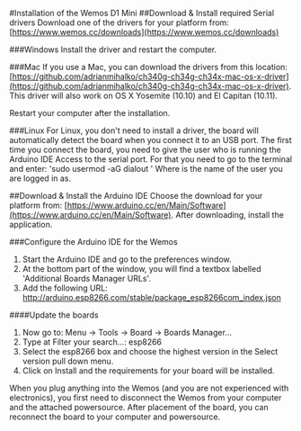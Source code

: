 #Installation of the Wemos D1 Mini
##Download & Install required Serial drivers
Download one of the drivers for your platform from: [https://www.wemos.cc/downloads](https://www.wemos.cc/downloads)

###Windows
Install the driver and restart the computer.

###Mac
If you use a Mac, you can download the drivers from this location: [https://github.com/adrianmihalko/ch340g-ch34g-ch34x-mac-os-x-driver](https://github.com/adrianmihalko/ch340g-ch34g-ch34x-mac-os-x-driver). This driver will also work on OS X Yosemite (10.10) and El Capitan (10.11).

Restart your computer after the installation.

###Linux
For Linux, you don't need to install a driver, the board will automatically detect the board when you connect it to an USB port. The first time you connect the board, you need to give the user who is running the Arduino IDE Access to the serial port. For that you need to go to the terminal and enter: 'sudo usermod -aG dialout <username>'
Where <username> is the name of the user you are logged in as.

##Download & Install the Arduino IDE
Choose the download for your platform from: [https://www.arduino.cc/en/Main/Software](https://www.arduino.cc/en/Main/Software).
After downloading, install the application.

###Configure the Arduino IDE for the Wemos
1. Start the Arduino IDE and go to the preferences window.
1. At the bottom part of the window, you will find a textbox labelled 'Additional Boards Manager URLs'.
1. Add the following URL: http://arduino.esp8266.com/stable/package_esp8266com_index.json

####Update the boards
1. Now go to: Menu -> Tools -> Board -> Boards Manager...
1. Type at Filter your search...: esp8266<enter>
1. Select the esp8266 box and choose the highest version in the Select version pull down menu.
1. Click on Install and the requirements for your board will be installed.

When you plug anything into the Wemos (and you are not experienced with electronics), you first need to disconnect the Wemos from your computer and the attached powersource. After placement of the board, you can reconnect the board to your computer and powersource.
